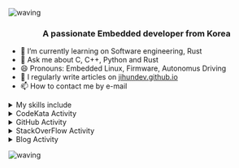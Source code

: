 ![waving](https://capsule-render.vercel.app/api?type=waving&height=200&text=Hi!%20I'm%20Jihun.&fontAlign=70&fontAlignY=40&color=gradient)

<h3 align="center">A passionate Embedded developer from Korea</h3>

- 🌱 I’m currently learning on Software engineering, Rust
- 💬 Ask me about C, C++, Python and Rust
- 😄 Pronouns: Embedded Linux, Firmware, Autonomus Driving
- 📝 I regularly write articles on [jihundev.github.io](https://jihundev.github.io/)
- 📫 How to contact me by e-mail

<details>
  <summary>My skills include</summary>
  <br>
  <div align=center>
  
  ## Most Used Language
  ![Top Langs](https://github-readme-stats.vercel.app/api/top-langs/?username=JihunDev&layout=compact)
  
  ## My Skills
  
  ### Language
  <img src="https://raw.githubusercontent.com/devicons/devicon/master/icons/c/c-original.svg" alt="c" width="40" height="40" />
  <img src="https://raw.githubusercontent.com/devicons/devicon/master/icons/cplusplus/cplusplus-original.svg" alt="cplusplus" width="40" height="40" />
  <img src="https://raw.githubusercontent.com/devicons/devicon/master/icons/embeddedc/embeddedc-original-wordmark.svg" alt="embeddedc" width="40" height="40" />
  <img src="https://raw.githubusercontent.com/devicons/devicon/master/icons/rust/rust-original.svg" alt="rust" width="40" height="40" />
  <img src="https://raw.githubusercontent.com/devicons/devicon/master/icons/python/python-original.svg" alt="python" width="40" height="40" />
  
  ### Framework
  <img src="https://raw.githubusercontent.com/devicons/devicon/master/icons/ros/ros-original-wordmark.svg" alt="ros" width="40" height="40" />
  <img src="https://raw.githubusercontent.com/devicons/devicon/master/icons/django/django-plain-wordmark.svg" alt="django" width="40" height="40" />
  <img src="https://raw.githubusercontent.com/devicons/devicon/master/icons/djangorest/djangorest-original.svg" alt="django Rest" width="40" height="40" />
  <img src="https://raw.githubusercontent.com/devicons/devicon/master/icons/flask/flask-original.svg" alt="flask" width="40" height="40" />

  ### IDE
  <img src="https://raw.githubusercontent.com/devicons/devicon/master/icons/vim/vim-original.svg" alt="vim" width="40" height="40" />
  <img src="https://raw.githubusercontent.com/devicons/devicon/master/icons/neovim/neovim-original.svg" alt="neovim" width="40" height="40" />  
  <img src="https://raw.githubusercontent.com/devicons/devicon/master/icons/vscode/vscode-original.svg" alt="vscode" width="40" height="40" />

  ### Tools
  <img src="https://raw.githubusercontent.com/devicons/devicon/master/icons/git/git-original.svg" alt="git" width="40" height="40" />
  <img src="https://raw.githubusercontent.com/devicons/devicon/master/icons/github/github-original.svg" alt="github" width="40" height="40" />
  <img src="https://raw.githubusercontent.com/devicons/devicon/master/icons/githubactions/githubactions-original.svg" alt="github Actions" width="40" height="40" />
  <img src="https://raw.githubusercontent.com/devicons/devicon/master/icons/slack/slack-original.svg" alt="slack" width="40" height="40" />
  <img src="https://raw.githubusercontent.com/devicons/devicon/master/icons/jira/jira-original.svg" alt="jira" width="40" height="40" />
  <img src="https://raw.githubusercontent.com/devicons/devicon/master/icons/confluence/confluence-original.svg" alt="confluence" width="40" height="40" />

  ## Github Trophy
  ![GithubTrophy](https://github-profile-trophy.vercel.app/?username=jihundev&theme=alduin&column=4&margin-w=15&margin-h=15)
  
  </div>
</details>

<details>
  <summary>CodeKata Activity</summary>
  <br>
  <div align=center>
    
  ### Codewars
  ![Codewars](https://github.r2v.ch/codewars?user=JihunDev&top_languages=true)
  
  ### LeetCode
  ![Leetcode Stats](https://leetcard.jacoblin.cool/JihunDev?ext=heatmap)
  
  </div>
</details>

<details>
  <summary>GitHub Activity</summary>
  <br>

<!--RECENT_ACTIVITY:start-->
1. ⭐ Starred [n8n-io/n8n](https://github.com/n8n-io/n8n)
2. ⭐ Starred [tier4/AWSIM](https://github.com/tier4/AWSIM)
3. ⭐ Starred [kevinhermawan/Ollamac](https://github.com/kevinhermawan/Ollamac)
4. ⭐ Starred [ollama/ollama](https://github.com/ollama/ollama)
5. ⭐ Starred [open-webui/open-webui](https://github.com/open-webui/open-webui)
<!--RECENT_ACTIVITY:end-->
  
</details>

<details>
  <summary>StackOverFlow Activity</summary>
  <br>
 
<!-- STACKOVERFLOW:START -->
- [Answer by Jihun Kim for How to use XADC's GPIO on Xilinx KC705 FPGA](https://stackoverflow.com/questions/76014345/how-to-use-xadcs-gpio-on-xilinx-kc705-fpga/76577900#76577900)
- [Answer by Jihun Kim for A timeout occurs while reading data from Python to HID](https://stackoverflow.com/questions/76469826/a-timeout-occurs-while-reading-data-from-python-to-hid/76571619#76571619)
- [A timeout occurs while reading data from Python to HID](https://stackoverflow.com/questions/76469826/a-timeout-occurs-while-reading-data-from-python-to-hid)
- [How to use XADC's GPIO on Xilinx KC705 FPGA](https://stackoverflow.com/questions/76014345/how-to-use-xadcs-gpio-on-xilinx-kc705-fpga)
- [Comment by Jihun Kim on Car speed measurement using 3-axis accelerometer](https://stackoverflow.com/questions/59171821/car-speed-measurement-using-3-axis-accelerometer/59843250#59843250)
<!-- STACKOVERFLOW:END -->
    
</details>
  
<details>
  <summary>Blog Activity</summary>
  <br>

<!-- BLOG-POST-LIST:START -->
- [Rust Web Development 서평](https://jihundev.github.io/posts/Rust_Web_Development_%EC%84%9C%ED%8F%89/)
- [머신러닝 엔지니어링 인 액션 서평](https://jihundev.github.io/posts/%EB%A8%B8%EC%8B%A0%EB%9F%AC%EB%8B%9D-%EC%97%94%EC%A7%80%EB%8B%88%EC%96%B4%EB%A7%81-%EC%9D%B8-%EC%95%A1%EC%85%98/)
- [스티븐 울프럼의 챗GPT 강의](https://jihundev.github.io/posts/%EC%8A%A4%ED%8B%B0%EB%B8%8C-%EC%9A%B8%ED%94%84%EB%9F%BC%EC%9D%98-%EC%B1%97GPT-%EA%B0%95%EC%9D%98/)
- [진화적 아키텍처 서평](https://jihundev.github.io/posts/%EC%A7%84%ED%99%94%EC%A0%81-%EC%95%84%ED%82%A4%ED%85%8D%EC%B2%98/)
<!-- BLOG-POST-LIST:END -->

</details>

![waving](https://capsule-render.vercel.app/api?type=waving&color=auto&height=100&section=footer)
